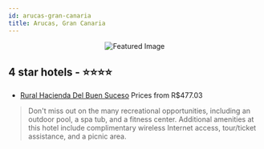 ```yaml
---
id: arucas-gran-canaria
title: Arucas, Gran Canaria
---
```


<center><img src="https://i.travelapi.com/hotels/10000000/9470000/9462900/9462836/688c1ba1_z.jpg" alt="Featured Image" /></center>


##  4 star hotels - ⭐️⭐️⭐️⭐️

-    [Rural Hacienda Del Buen Suceso](https://us.hurb.com/hotels/arucas/rural-hacienda-del-buen-suceso-JNP-JP060399?cmp=18055) Prices from R$477.03
   > Don't miss out on the many recreational opportunities, including an outdoor pool, a spa tub, and a fitness center. Additional amenities at this hotel include complimentary wireless Internet access, tour/ticket assistance, and a picnic area.
